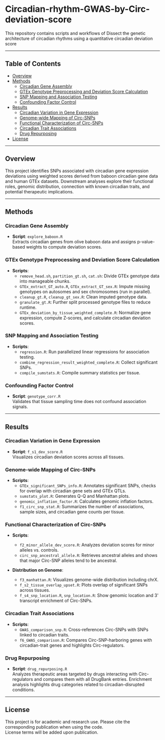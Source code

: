 # Circadian-rhythm-GWAS-by-Circ-deviation-score
This repository contains scripts and workflows of Dissect the genetic architecture of circadian rhythms using a quantitative circadian deviation score

---

## Table of Contents

- [Overview](#overview)  
- [Methods](#methods)  
  - [Circadian Gene Assembly](#circadian-gene-assembly)  
  - [GTEx Genotype Preprocessing and Deviation Score Calculation](#gtex-genotype-preprocessing-and-deviation-score-calculation)  
  - [SNP Mapping and Association Testing](#snp-mapping-and-association-testing)  
  - [Confounding Factor Control](#confounding-factor-control)  
- [Results](#results)  
  - [Circadian Variation in Gene Expression](#circadian-variation-in-gene-expression)  
  - [Genome-wide Mapping of Circ-SNPs](#genome-wide-mapping-of-circ-snps)  
  - [Functional Characterization of Circ-SNPs](#functional-characterization-of-circ-snps)  
  - [Circadian Trait Associations](#circadian-trait-associations)  
  - [Drug Repurposing](#drug-repurposing)  
- [License](#license)  

---

## Overview

This project identifies SNPs associated with circadian gene expression deviations using weighted scores derived from baboon circadian gene data and human GTEx datasets. Downstream analyses explore their functional roles, genomic distribution, connection with known circadian traits, and potential therapeutic implications.

---

## Methods

### Circadian Gene Assembly

- **Script**: `explore_baboon.R`  
  Extracts circadian genes from olive baboon data and assigns p-value-based weights to compute deviation scores.

### GTEx Genotype Preprocessing and Deviation Score Calculation

- **Scripts**:  
  - `remove_head.sh`, `partition_gt.sh`, `cat.sh`: Divide GTEx genotype data into manageable chunks.  
  - `GTEx_extract_GT_auto.R`, `GTEx_extract_GT_sex.R`: Impute missing genotypes on autosomes and sex chromosomes (run in parallel).  
  - `cleanup_gt.R`, `cleanup_gt_sex.R`: Clean imputed genotype data.  
  - `granulate_gt.R`: Further split processed genotype files to reduce runtime.  
  - `GTEx_deviation_by_tissue_weighted_complete.R`: Normalize gene expression, compute Z-scores, and calculate circadian deviation scores.

### SNP Mapping and Association Testing

- **Scripts**:  
  - `regression.R`: Run parallelized linear regressions for association testing.  
  - `combine_regression_result_weighted_complete.R`: Collect significant SNPs.  
  - `compile_sumstats.R`: Compile summary statistics per tissue.

### Confounding Factor Control

- **Script**: `genotype_corr.R`  
  Validates that tissue sampling time does not confound association signals.

---

## Results

### Circadian Variation in Gene Expression

- **Script**: `f_s1_dev_score.R`  
  Visualizes circadian deviation scores across all tissues.

### Genome-wide Mapping of Circ-SNPs

- **Scripts**:  
  - `GTEx_significant_SNPs_info.R`: Annotates significant SNPs, checks for overlap with circadian gene sets and GTEx QTLs.  
  - `sumstats_plot.R`: Generates Q-Q and Manhattan plots.  
  - `genomic_inflation_factor.R`: Calculates genomic inflation factors.  
  - `f1_circ_snp_stat.R`: Summarizes the number of associations, sample sizes, and circadian gene counts per tissue.

### Functional Characterization of Circ-SNPs

- **Scripts**:  
  - `f2_minor_allele_dev_score.R`: Analyzes deviation scores for minor alleles vs. controls.  
  - `circ_snp_ancestral_allele.R`: Retrieves ancestral alleles and shows that major Circ-SNP alleles tend to be ancestral.

- **Distribution on Genome**:  
  - `f3_manhattan.R`: Visualizes genome-wide distribution including chrX.  
  - `f_s2_tissue_overlap_upset.R`: Plots overlap of significant SNPs across tissues.  
  - `f_s4_snp_location.R`, `snp_location.R`: Show genomic location and 3' transcript enrichment of Circ-SNPs.

### Circadian Trait Associations

- **Scripts**:  
  - `GWAS_comparison_snp.R`: Cross-references Circ-SNPs with SNPs linked to circadian traits.  
  - `f6_GWAS_comparison.R`: Compares Circ-SNP-harboring genes with circadian-trait genes and highlights Circ-regulators.

### Drug Repurposing

- **Script**: `drug_repurposing.R`  
  Analyzes therapeutic areas targeted by drugs interacting with Circ-regulators and compares them with all DrugBank entries. Enrichment analysis highlights drug categories related to circadian-disrupted conditions.

---

## License

This project is for academic and research use. Please cite the corresponding publication when using the code.  
License terms will be added upon publication.

